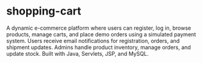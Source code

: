 # shopping-cart
 A dynamic e-commerce platform where users can register, log in, browse products, manage carts, and place demo orders using a simulated payment system. Users receive email notifications for registration, orders, and shipment updates. Admins handle product inventory, manage orders, and update stock. Built with Java, Servlets, JSP, and MySQL.
